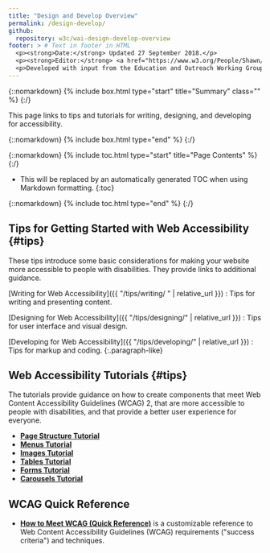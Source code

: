 ```yaml
---
title: "Design and Develop Overview"
permalink: /design-develop/
github:
  repository: w3c/wai-design-develop-overview
footer: > # Text in footer in HTML
  <p><strong>Date:</strong> Updated 27 September 2018.</p>
  <p><strong>Editor:</strong> <a href="https://www.w3.org/People/Shawn/">Shawn Lawton Henry</a>.</p>
  <p>Developed with input from the Education and Outreach Working Group (<a href="http://www.w3.org/WAI/EO/">EOWG</a>).</p>
---
```


{::nomarkdown}
{% include box.html type="start" title="Summary" class="" %}
{:/}

This page links to tips and tutorials for writing, designing, and developing for accessibility.

{::nomarkdown}
{% include box.html type="end" %}
{:/}

{::nomarkdown}
{% include toc.html type="start" title="Page Contents" %}
{:/}

- This will be replaced by an automatically generated TOC when using Markdown formatting.
{:toc}

{::nomarkdown}
{% include toc.html type="end" %}
{:/}

## Tips for Getting Started with Web Accessibility {#tips}

These tips introduce some basic considerations for making your website more accessible to people with disabilities. They provide links to additional guidance.

[Writing for Web Accessibility]({{ "/tips/writing/ " | relative_url }}) 
: Tips for writing and presenting content.

[Designing for Web Accessibility]({{ "/tips/designing/" | relative_url }}) 
: Tips for user interface and visual design.

[Developing for Web Accessibility]({{ "/tips/developing/" | relative_url }}) 
: Tips for markup and coding.
{:.paragraph-like}

## Web Accessibility Tutorials {#tips}

The tutorials provide guidance on how to create components that meet Web Content Accessibility Guidelines (WCAG) 2, that are more accessible to people with disabilities, and that provide a better user experience for everyone.

* **[Page Structure Tutorial]( https://www.w3.org/WAI/tutorials/page-structure/)**
* **[Menus Tutorial]( https://www.w3.org/WAI/tutorials/menus/)**
* **[Images Tutorial]( https://www.w3.org/WAI/tutorials/images/)**
* **[Tables Tutorial]( https://www.w3.org/WAI/tutorials/tables/)**
* **[Forms Tutorial]( https://www.w3.org/WAI/tutorials/forms/)**
* **[Carousels Tutorial]( https://www.w3.org/WAI/tutorials/carousels/)**

## WCAG Quick Reference

* **[How to Meet WCAG (Quick Reference)](https://www.w3.org/WAI/WCAG21/quickref/)** is a customizable reference to Web Content Accessibility Guidelines (WCAG) requirements ("success criteria") and techniques.
